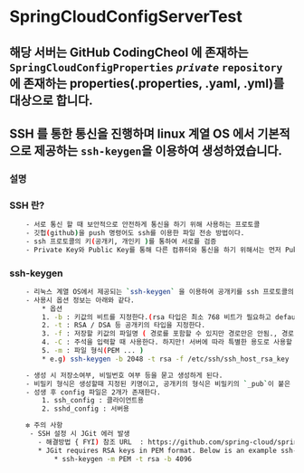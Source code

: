 # SpringCloudConfigServerTest

## 해당 서버는 GitHub CodingCheol 에 존재하는 `SpringCloudConfigProperties` _`private`_ `repository` 에 존재하는 properties(.properties, .yaml, .yml)를 대상으로 합니다.
## SSH 를 통한 통신을 진행하며 linux 계열 OS 에서 기본적으로 제공하는 `ssh-keygen`을 이용하여 생성하였습니다.
### 설명
### SSH 란?
~~~.bash
    - 서로 통신 할 때 보안적으로 안전하게 통신을 하기 위해 사용하는 프로토콜
    - 깃헙(github)을 push 명령어도 ssh를 이용한 파일 전송 방법이다. 
    - ssh 프로토콜의 키(공개키, 개인키 )를 통하여 서로를 검증
    - Private Key와 Public Key를 통해 다른 컴퓨터와 통신을 하기 위해서는 먼저 Public Key를 통신하고하는 컴퓨터에 복사하여 저장한다. 그리고 요청을 보내는 클라이언트 사이드 컴퓨터에서 접속 요청을 할 때 응답을 하는 서버 사이드 컴퓨터에 복사되어 저장된 Public Key와 클라이언트 사이드에 해당 Public Key와 쌍을 이루는 Private Key와 비교를 하여 서로 한 쌍의 Key인지 아닌지를 검사를 진행.   
~~~
### ssh-keygen
~~~.bash
    - 리눅스 계열 OS에서 제공되는 `ssh-keygen` 을 이용하여 공개키를 ssh 프로토콜의 키쌍(공개키, 개인키) 을 생성할 수 있다.
    - 사용시 옵션 정보는 아래와 같다.
        * 옵션
        1. -b : 키값의 비트를 지정한다.(rsa 타입은 최소 768 비트가 필요하고 default로 2048 비트로 설정)
        2. -t : RSA / DSA 등 공개키의 타입을 지정한다.
        3. -f : 저장할 키값의 파일명 ( 경로를 포함할 수 있지만 경로만은 안됨., 경로 미지정시에는 현재 위치에 생성. ) —> default (~/.ssh/id_{{type}} ,~/.ssh는 UNIX 계열에서 SSH 클라이언트가 서버로의 접속 시도하게 될 때 기본으로 사용하는 디렉토리다.)
        4. -C : 주석을 입력할 때 사용한다. 하지만! 서버에 따라 특별한 용도로 사용할 수 있다. —> github ssh 를 이용할 때 사용자의 로그인 ID를 적어두면 된다. 
        5. -m : 파일 형식(PEM ... )
        * e.g) ssh-keygen -b 2048 -t rsa -f /etc/ssh/ssh_host_rsa_key 

    - 생성 시 저장소여부, 비밀번호 여부 등을 묻고 생성하게 된다.
    - 비밀키 형식은 생성할때 지정된 키명이고, 공개키의 형식은 비밀키의 `_pub`이 붙은 형태 이다.
    - 성생 후 config 파일은 2개가 존재한다. 
        1. ssh_config : 클라이언트용
        2. sshd_config : 서버용

    ✼ 주의 사항 
     - SSH 설정 시 JGit 에러 발생
       - 해결방법 { FYI) 참조 URL  : https://github.com/spring-cloud/spring-cloud-config/issues/1392 } 
       * JGit requires RSA keys in PEM format. Below is an example ssh-keygen (from openssh) command that will generate a key in the corect format:
           * ssh-keygen -m PEM -t rsa -b 4096

~~~

